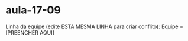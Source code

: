 # aula-17-09
Linha da equipe (edite ESTA MESMA LINHA para criar conflito): Equipe = [PREENCHER AQUI]